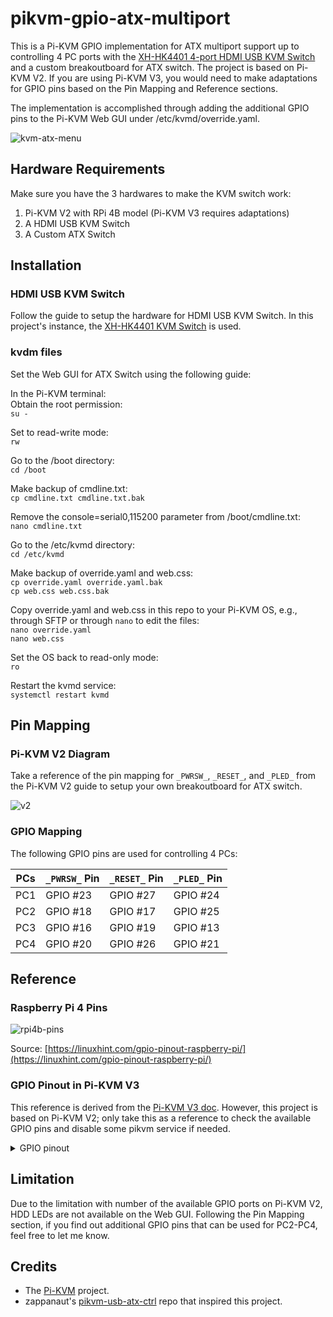 # pikvm-gpio-atx-multiport

This is a Pi-KVM GPIO implementation for ATX multiport support up to controlling 4 PC ports with the [XH-HK4401 4-port HDMI USB KVM Switch](https://docs.pikvm.org/xh_hk4401/) and a custom breakoutboard for ATX switch. The project is based on Pi-KVM V2. If you are using Pi-KVM V3, you would need to make adaptations for GPIO pins based on the Pin Mapping and Reference sections.

The implementation is accomplished through adding the additional GPIO pins to the Pi-KVM Web GUI under /etc/kvmd/override.yaml.

<p>
<img src="https://raw.githubusercontent.com/shiecldk/pikvm-gpio-atx-multiport/main/images/kvm-atx-menu.png" alt="kvm-atx-menu" class="center"></p>

## Hardware Requirements

Make sure you have the 3 hardwares to make the KVM switch work:

1. Pi-KVM V2 with RPi 4B model (Pi-KVM V3 requires adaptations)
2. A HDMI USB KVM Switch
3. A Custom ATX Switch

## Installation

### HDMI USB KVM Switch

Follow the guide to setup the hardware for HDMI USB KVM Switch. In this project's instance, the [XH-HK4401 KVM Switch](https://docs.pikvm.org/xh_hk4401/) is used.

### kvdm files

Set the Web GUI for ATX Switch using the following guide:

In the Pi-KVM terminal:<br>
Obtain the root permission:<br>
`su -`<br>

Set to read-write mode:<br>
`rw`<br>

Go to the /boot directory:<br>
`cd /boot`<br>

Make backup of cmdline.txt:<br>
`cp cmdline.txt cmdline.txt.bak`<br>

Remove the console=serial0,115200 parameter from /boot/cmdline.txt:<br>
`nano cmdline.txt`<br>

Go to the /etc/kvmd directory:<br>
`cd /etc/kvmd`<br>

Make backup of override.yaml and web.css:<br>
`cp override.yaml override.yaml.bak`<br>
`cp web.css web.css.bak`<br>

Copy override.yaml and web.css in this repo to your Pi-KVM OS, e.g., through SFTP or through `nano` to edit the files:<br>
`nano override.yaml`<br>
`nano web.css`<br>

Set the OS back to read-only mode:<br>
`ro`<br>

Restart the kvmd service:<br>
`systemctl restart kvmd`<br>

## Pin Mapping

### Pi-KVM V2 Diagram

Take a reference of the pin mapping for `_PWRSW_`, `_RESET_`, and `_PLED_` from the Pi-KVM V2 guide to setup your own breakoutboard for ATX switch.

<p>
<img src="https://raw.githubusercontent.com/pikvm/pikvm/bb255f5d3008020044860258663ec6914ebb6ed4/img/v2.png" alt="v2" class="center"></p>

### GPIO Mapping

The following GPIO pins are used for controlling 4 PCs:

PCs | `_PWRSW_` Pin | `_RESET_` Pin | `_PLED_` Pin
--- | --- | --- | ---
PC1 | GPIO #23 | GPIO #27 | GPIO #24
PC2 | GPIO #18 | GPIO #17 | GPIO #25
PC3 | GPIO #16 | GPIO #19 | GPIO #13
PC4 | GPIO #20 | GPIO #26 | GPIO #21

## Reference

### Raspberry Pi 4 Pins

<p>
<img src="https://raw.githubusercontent.com/shiecldk/pikvm-gpio-atx-multiport/main/images/rpi4b-pins.png" alt="rpi4b-pins" class="center"></p>

Source: [https://linuxhint.com/gpio-pinout-raspberry-pi/](https://linuxhint.com/gpio-pinout-raspberry-pi/)

### GPIO Pinout in Pi-KVM V3

This reference is derived from the [Pi-KVM V3 doc](https://docs.pikvm.org/v3/#io-ports-and-jumpers). However, this project is based on Pi-KVM V2; only take this as a reference to check the available GPIO pins and disable some pikvm service if needed.

<details class="note">
<summary>GPIO pinout</summary>
<div class="admonition warning">
<p class="admonition-title">Before proceeding, make sure that the motherboard you are using has normal ATX headers</p>
</div>
<ul>
<li><strong>ATX control</strong></li>
<li><code>power led = GPIO 24</code> - Used for reading the host power state.</li>
<li><code>hdd led = 22</code> - Same for the HDD activity.</li>
<li><code>power switch = 23</code> - Used for pressing the power button of the host.</li>
<li><code>reset switch = 27</code> - Same for the reset button.</li>
</ul>
<p>These pins can't be used for any other purposes even if ATX function is disabled.</p>
<ul>
<li>
<p><strong>I2C bus</strong> - <code>GPIO 2, 3</code> - Can be used as I2C ONLY (OLED/RTC).</p>
</li>
<li>
<p><strong>1-Wire [19]</strong> - <code>GPIO 4</code> - Also available under ATX RJ-45 port (point [19] on the above) as bi-directional buffered open-drain 5V for regular 1-Wire usage.</p>
</li>
<li>
<p><strong>UART</strong> - <code>GPIO 14, 15</code> - Can be used as UART only for the serial console. When jumpers [5] are removed, you can connect to pins 14 and 15 directly using GPIO header. Also you can remove jumper [5] and disable UART console in the <code>/boot/config.txt</code> and <code>/boot/cmdline.txt</code> to use this pins for any purpose. But it's not recommended.</p>
</li>
<li>
<p><strong>Red activity led on the front [8]</strong> - <code>GPIO 13</code> - Can be disabled in <code>/boot/config.txt</code> and available on the Neo-pixel port [19].</p>
</li>
<li>
<p><strong>PWM fan controller</strong> - <code>GPIO 12</code>. Can be used for custom purposes if the fan disconnected and <code>kvmd-fan</code> service is stopped.</p>
</li>
<li>
<p><strong>I2S HDMI sound</strong> - <code>GPIO 18, 19, 20, 21</code>. Can be used for custom purposes if the <code>tc358743-audio</code> overlay in <code>/boot/config.txt</code> is disabled <strong>AND</strong> jumpers [4] are removed.</p>
</li>
<li>
<p><strong>USB breaker</strong> - <code>GPIO 5</code> - Can't be used for any other purposes.</p>
</li>
</ul>
</details>

## Limitation

Due to the limitation with number of the available GPIO ports on Pi-KVM V2, HDD LEDs are not available on the Web GUI. Following the Pin Mapping section, if you find out additional GPIO pins that can be used for PC2-PC4, feel free to let me know.

## Credits

* The [Pi-KVM](https://github.com/pikvm/pikvm) project.
* zappanaut's [pikvm-usb-atx-ctrl](https://github.com/zappanaut/pikvm-usb-atx-ctrl) repo that inspired this project.
